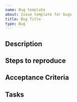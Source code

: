 ```yaml
---
name: Bug template
about: Issue template for bugs
title: Bug Title
type: Bug
---
```


## Description

## Steps to reproduce

## Acceptance Criteria

## Tasks
